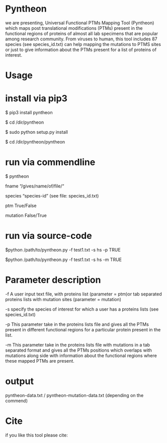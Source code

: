 # Pyntheon

we are presenting, Universal Functional PTMs Mapping Tool (Pyntheon) which maps post translational modifications (PTMs) present in the functional regions of proteins of almost all lab specimens that are popular among research community. From viruses to human, this tool includes 87 species (see species_id.txt) can help mapping the mutations to PTMS sites or just to give information about the PTMs present for a list of proteins of interest. 

# Usage

# install via pip3 

$ pip3 install pyntheon

$ cd /dir/pyntheon

$ sudo python setup.py install

$ cd /dir/pyntheon/pyntheon

# run via commendline

$ pyntheon

fname “/gives/name/of/file/“

species “species-id” (see file: species_id.txt)

ptm True/False

mutation False/True

# run via source-code

$python /path/to/pyntheon.py -f test1.txt -s hs -p TRUE

$python /path/to/pyntheon.py -f test1.txt -s hs -m TRUE

# Parameter description

-f 				A user input text file, with proteins list (parameter = ptm)or tab separated proteins lists with mutation sites (parameter = mutation)

-s			specify the species of interest for which a user has a proteins lists (see species_id.txt)

-p 				This parameter take in the proteins lists file and gives all the PTMs present in different functional regions for a particular protein present in the list.

-m			This parameter take in the proteins lists file with mutations in a tab separated format and  gives all the PTMs positions which overlaps with mutations along side with information about the functional regions where these mapped PTMs are present.

# output

pyntheon-data.txt / pyntheon-mutation-data.txt (depending on the commend)

# Cite
if you like this tool please cite:
